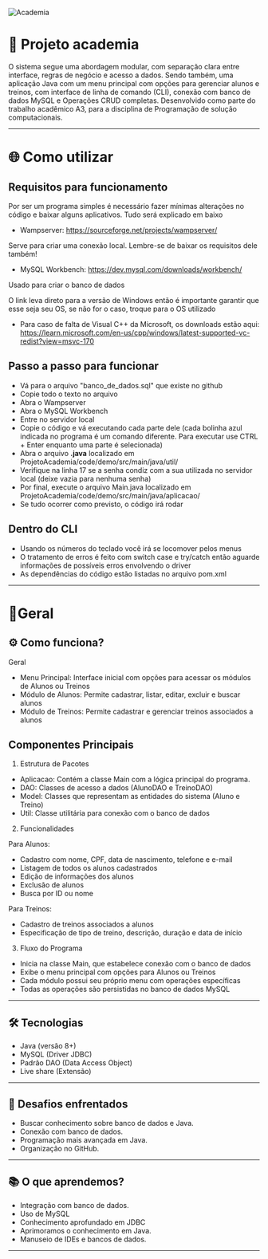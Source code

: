 ![Academia](https://external-content.duckduckgo.com/iu/?u=https%3A%2F%2Fwallpaperaccess.com%2Ffull%2F2968249.jpg&f=1&nofb=1&ipt=dccb4cd55f7ed9a990e08cf13a798cbe28d52f2c3ccd67b0659723f377fbc89b)

# 💪 Projeto academia

O sistema segue uma abordagem modular, com separação clara entre interface, regras de negócio e acesso a dados. Sendo também, uma aplicação Java com um menu principal com opções para gerenciar alunos e treinos, com interface de linha de comando (CLI), conexão com banco de dados MySQL e Operações CRUD completas. Desenvolvido como parte do trabalho acadêmico A3, para a disciplina de Programação de solução computacionais.

---

# 🌐 Como utilizar



## Requisitos para funcionamento

Por ser um programa simples é necessário fazer mínimas alterações no código e baixar alguns aplicativos. Tudo será explicado em baixo

- Wampserver: https://sourceforge.net/projects/wampserver/

Serve para criar uma conexão local. Lembre-se de baixar os requisitos dele também!


- MySQL Workbench: https://dev.mysql.com/downloads/workbench/

Usado para criar o banco de dados

O link leva direto para a versão de Windows então é importante garantir que esse seja seu OS, se não for o caso, troque para o OS utilizado


- Para caso de falta de Visual C++ da Microsoft, os downloads estão aqui: https://learn.microsoft.com/en-us/cpp/windows/latest-supported-vc-redist?view=msvc-170

## Passo a passo para funcionar

- Vá para o arquivo "banco_de_dados.sql" que existe no github
- Copie todo o texto no arquivo
- Abra o Wampserver
- Abra o MySQL Workbench
- Entre no servidor local
- Copie o código e vá executando cada parte dele (cada bolinha azul indicada no programa é um comando diferente. Para executar use CTRL + Enter enquanto uma parte é selecionada)
- Abra o arquivo **.java** localizado em ProjetoAcademia/code/demo/src/main/java/util/
- Verifique na linha 17 se a senha condiz com a sua utilizada no servidor local (deixe vazia para nenhuma senha)
- Por final, execute o arquivo Main.java localizado em ProjetoAcademia/code/demo/src/main/java/aplicacao/
- Se tudo ocorrer como previsto, o código irá rodar

## Dentro do CLI

- Usando os números do teclado você irá se locomover pelos menus
- O tratamento de erros é feito com switch case e try/catch então aguarde informações de possíveis erros envolvendo o driver
- As dependências do código estão listadas no arquivo pom.xml

---

# 🔹Geral

## ⚙️ Como funciona? 

Geral
- Menu Principal: Interface inicial com opções para acessar os módulos de Alunos ou Treinos
- Módulo de Alunos: Permite cadastrar, listar, editar, excluir e buscar alunos
- Módulo de Treinos: Permite cadastrar e gerenciar treinos associados a alunos

## Componentes Principais

1. Estrutura de Pacotes

 - Aplicacao: Contém a classe Main com a lógica principal do programa.
 - DAO: Classes de acesso a dados (AlunoDAO e TreinoDAO)
 - Model: Classes que representam as entidades do sistema (Aluno e Treino)
 - Util: Classe utilitária para conexão com o banco de dados
   
2. Funcionalidades

Para Alunos:

  - Cadastro com nome, CPF, data de nascimento, telefone e e-mail
  - Listagem de todos os alunos cadastrados
  - Edição de informações dos alunos
  - Exclusão de alunos
  - Busca por ID ou nome

Para Treinos:

  - Cadastro de treinos associados a alunos
  - Especificação de tipo de treino, descrição, duração e data de início

3. Fluxo do Programa

 - Inicia na classe Main, que estabelece conexão com o banco de dados
 - Exibe o menu principal com opções para Alunos ou Treinos
 - Cada módulo possui seu próprio menu com operações específicas
 - Todas as operações são persistidas no banco de dados MySQL

---

## 🛠️ Tecnologias

- Java (versão 8+)
- MySQL (Driver JDBC)
- Padrão DAO (Data Access Object)
- Live share (Extensão)
  
---

## 🧠 Desafios enfrentados

- Buscar conhecimento sobre banco de dados e Java. 
- Conexão com banco de dados.
- Programação mais avançada em Java.
- Organização no GitHub.
  
---

## 📚 O que aprendemos?

- Integração com banco de dados.
- Uso de MySQL
- Conhecimento aprofundado em JDBC
- Aprimoramos o conhecimento em Java.
- Manuseio de IDEs e bancos de dados.

---

